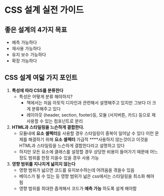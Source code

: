 # CSS 설계 실전 가이드

## 좋은 설계의 4가지 목표

- 예측 가능하다
- 재사용 가능하다
- 유지 보수 가능하다
- 확장 가능하다

## CSS 설계 여덟 가지 포인트

1. **특성에 따라 CSS를 분류한다**
   - 특성은 어떻게 분류 해야하지?
     - 책에서는 처음 아토믹 디자인과 관련해서 설명해주고 있지만 그보다 더 크게 분류해주고 있다
     - 레이아웃 (header, section, footer)등, 모듈 (서치버튼, 카드) 등으로 재사용할 수 있는 컴포넌트로 분리
2. **HTML과 스타일링을 느슨하게 결합한다.**
   - 모듈내에 **요소 셀렉터**를 사용할 경우 스타일링이 중복이 일어날 수 있다 이런 문제를 해결하기 위해 **요소 셀렉터** 가급적 \*\*\*\*사용하지 않는것이고 이것을 HTML과 스타일링을 느슨하게 결합한다라고 설명하고 있다
   - 하지만 모든 요소에 클래스를 설정할 경우 상당한 비용이 들어가기 때문에 어느 정도 범위를 한정 지을수 있을 경우 사용 가능
3. **영향 범위를 지나치게 넓히지 않는다**
   - 영향 범위가 넓으면 코드를 유지보수하는데 어려움을 겪을수 있음
   - 베이스가 될 수 있는 등 영향 범위가 넓은 css에서는 스타일링을 최소화 해야 됨
   - 영향 범위를 최대한 좁게해서 코드가 **예측 가능** 하도록 설계 해야함
